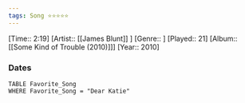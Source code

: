 ```yaml
---
tags: Song ⭐⭐⭐⭐⭐ 
---
```

[Time:: 2:19]
[Artist:: [[James Blunt]] ]
[Genre:: ]
[Played:: 21]
[Album:: [[Some Kind of Trouble (2010)]]]
[Year:: 2010]
### Dates
````dataview
TABLE Favorite_Song
WHERE Favorite_Song = "Dear Katie"
````